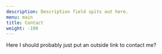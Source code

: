 ```yaml
---
description: Description field spits out here.
menu: main
title: Contact 
weight: -190
---
```

Here I should probably just put an outside link to contact me?
